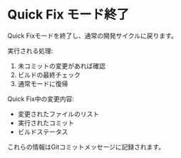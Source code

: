 # Quick Fix モード終了

Quick Fixモードを終了し、通常の開発サイクルに戻ります。

実行される処理:
1. 未コミットの変更があれば確認
2. ビルドの最終チェック
3. 通常モードに復帰

Quick Fix中の変更内容:
- 変更されたファイルのリスト
- 実行されたコミット
- ビルドステータス

これらの情報はGitコミットメッセージに記録されます。
